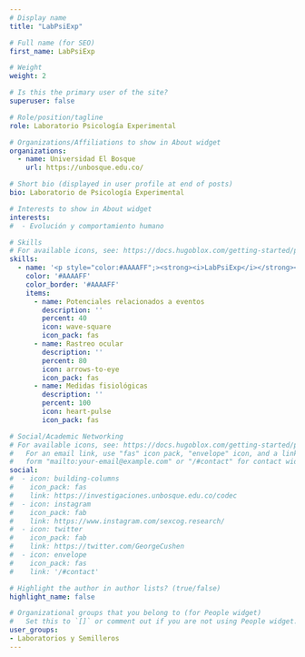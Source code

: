```yaml
---
# Display name
title: "LabPsiExp"

# Full name (for SEO)
first_name: LabPsiExp

# Weight
weight: 2

# Is this the primary user of the site?
superuser: false

# Role/position/tagline
role: Laboratorio Psicología Experimental

# Organizations/Affiliations to show in About widget
organizations:
  - name: Universidad El Bosque
    url: https://unbosque.edu.co/

# Short bio (displayed in user profile at end of posts)
bio: Laboratorio de Psicología Experimental

# Interests to show in About widget
interests:
#  - Evolución y comportamiento humano

# Skills
# For available icons, see: https://docs.hugoblox.com/getting-started/page-builder/#icons
skills:
  - name: '<p style="color:#AAAAFF";><strong><i>LabPsiExp</i></strong></p>'
    color: '#AAAAFF'
    color_border: '#AAAAFF'
    items:
      - name: Potenciales relacionados a eventos
        description: ''
        percent: 40
        icon: wave-square
        icon_pack: fas
      - name: Rastreo ocular
        description: ''
        percent: 80
        icon: arrows-to-eye
        icon_pack: fas
      - name: Medidas fisiológicas
        description: ''
        percent: 100
        icon: heart-pulse
        icon_pack: fas

# Social/Academic Networking
# For available icons, see: https://docs.hugoblox.com/getting-started/page-builder/#icons
#   For an email link, use "fas" icon pack, "envelope" icon, and a link in the
#   form "mailto:your-email@example.com" or "/#contact" for contact widget.
social:
#  - icon: building-columns
#    icon_pack: fas
#    link: https://investigaciones.unbosque.edu.co/codec
#  - icon: instagram
#    icon_pack: fab
#    link: https://www.instagram.com/sexcog.research/
#  - icon: twitter
#    icon_pack: fab
#    link: https://twitter.com/GeorgeCushen
#  - icon: envelope
#    icon_pack: fas
#    link: '/#contact'

# Highlight the author in author lists? (true/false)
highlight_name: false

# Organizational groups that you belong to (for People widget)
#   Set this to `[]` or comment out if you are not using People widget.
user_groups:
- Laboratorios y Semilleros
---
```

